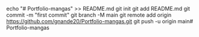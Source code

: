 echo "# Portfolio-mangas" >> README.md
git init
git add README.md
git commit -m "first commit"
git branch -M main
git remote add origin https://github.com/gnande20/Portfolio-mangas.git
git push -u origin main# Portfolio-mangas
